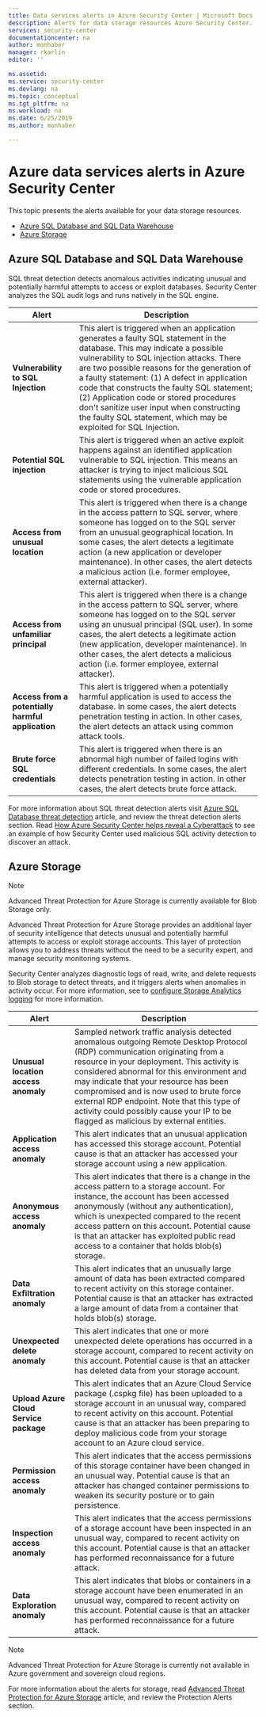 ```yaml
---
title: Data services alerts in Azure Security Center | Microsoft Docs
description: Alerts for data storage resources Azure Security Center.
services: security-center
documentationcenter: na
author: monhaber
manager: rkarlin
editor: ''

ms.assetid: 
ms.service: security-center
ms.devlang: na
ms.topic: conceptual
ms.tgt_pltfrm: na
ms.workload: na
ms.date: 6/25/2019
ms.author: monhaber

---
```

# Azure data services alerts in Azure Security Center

This topic presents the alerts available for your data storage resources.

* [Azure SQL Database and SQL Data Warehouse](#data-sql)
* [Azure Storage](#azure-storage)

## Azure SQL Database and SQL Data Warehouse <a name="data-sql"></a>

SQL threat detection detects anomalous activities indicating unusual and potentially harmful attempts to access or exploit databases. Security Center analyzes the SQL audit logs and runs natively in the SQL engine.

|Alert|Description|
|---|---|
|**Vulnerability to SQL Injection**|This alert is triggered when an application generates a faulty SQL statement in the database. This may indicate a possible vulnerability to SQL injection attacks. There are two possible reasons for the generation of a faulty statement: (1) A defect in application code that constructs the faulty SQL statement; (2) Application code or stored procedures don't sanitize user input when constructing the faulty SQL statement, which may be exploited for SQL Injection.|
|**Potential SQL injection**|This alert is triggered when an active exploit happens against an identified application vulnerable to SQL injection. This means an attacker is trying to inject malicious SQL statements using the vulnerable application code or stored procedures.|
|**Access from unusual location**|This alert is triggered when there is a change in the access pattern to SQL server, where someone has logged on to the SQL server from an unusual geographical location. In some cases, the alert detects a legitimate action (a new application or developer maintenance). In other cases, the alert detects a malicious action (i.e. former employee, external attacker).|
|**Access from unfamiliar principal**|This alert is triggered when there is a change in the access pattern to SQL server, where someone has logged on to the SQL server using an unusual principal (SQL user). In some cases, the alert detects a legitimate action (new application, developer maintenance). In other cases, the alert detects a malicious action (i.e. former employee, external attacker).|
|**Access from a potentially harmful application**|This alert is triggered when a potentially harmful application is used to access the database. In some cases, the alert detects penetration testing in action. In other cases, the alert detects an attack using common attack tools.|
|**Brute force SQL credentials**|This alert is triggered when there is an abnormal high number of failed logins with different credentials. In some cases, the alert detects penetration testing in action. In other cases, the alert detects brute force attack.|

For more information about SQL threat detection alerts visit [Azure SQL Database threat detection](https://docs.microsoft.com/azure/sql-database/sql-database-threat-detection-overview) article, and review the threat detection alerts section. Read [How Azure Security Center helps reveal a Cyberattack](https://azure.microsoft.com/is-is/blog/how-azure-security-center-helps-reveal-a-cyberattack/) to see an example of how Security Center used malicious SQL activity detection to discover an attack.

## Azure Storage<a name="azure-storage"></a>

>[!NOTE]
> Advanced Threat Protection for Azure Storage is currently available for Blob Storage only. 

Advanced Threat Protection for Azure Storage provides an additional layer of security intelligence that detects unusual and potentially harmful attempts to access or exploit storage accounts. This layer of protection allows you to address threats without the need to be a security expert, and manage security monitoring systems.

Security Center analyzes diagnostic logs of read, write, and delete requests to Blob storage to detect threats, and it triggers alerts when anomalies in activity occur. For more information, see to [configure Storage Analytics logging](https://docs.microsoft.com/en-us/azure/storage/common/storage-monitor-storage-account#configure-logging) for more information.


|Alert|Description|
|---|---|
|**Unusual location access anomaly**|Sampled network traffic analysis detected anomalous outgoing Remote Desktop Protocol (RDP) communication originating from a resource in your deployment. This activity is considered abnormal for this environment and may indicate that your resource has been compromised and is now used to brute force external RDP endpoint. Note that this type of activity could possibly cause your IP to be flagged as malicious by external entities.|
|**Application access anomaly**|This alert indicates that an unusual application has accessed this storage account. Potential cause is that an attacker has accessed your storage account using a new application.|
|**Anonymous access anomaly**|This alert indicates that there is a change in the access pattern to a storage account. For instance, the account has been accessed anonymously (without any authentication), which is unexpected compared to the recent access pattern on this account. Potential cause is that an attacker has exploited public read access to a container that holds blob(s) storage.|
|**Data Exfiltration anomaly**|This alert indicates that an unusually large amount of data has been extracted compared to recent activity on this storage container. Potential cause is that an attacker has extracted a large amount of data from a container that holds blob(s) storage.|
|**Unexpected delete anomaly**|This alert indicates that one or more unexpected delete operations has occurred in a storage account, compared to recent activity on this account. Potential cause is that an attacker has deleted data from your storage account.|
|**Upload Azure Cloud Service package**|This alert indicates that an Azure Cloud Service package (.cspkg file) has been uploaded to a storage account in an unusual way, compared to recent activity on this account. Potential cause is that an attacker has been preparing to deploy malicious code from your storage account to an Azure cloud service.|
|**Permission access anomaly**|This alert indicates that the access permissions of this storage container have been changed in an unusual way. Potential cause is that an attacker has changed container permissions to weaken its security posture or to gain persistence.|
|**Inspection access anomaly**|This alert indicates that the access permissions of a storage account have been inspected in an unusual way, compared to recent activity on this account. Potential cause is that an attacker has performed reconnaissance for a future attack.|
|**Data Exploration anomaly**|This alert indicates that blobs or containers in a storage account have been enumerated in an unusual way, compared to recent activity on this account. Potential cause is that an attacker has performed reconnaissance for a future attack.|

>[!NOTE]
>Advanced Threat Protection for Azure Storage is currently not available in Azure government and sovereign cloud regions.

For more information about the alerts for storage, read [Advanced Threat Protection for Azure Storage](https://docs.microsoft.com/azure/storage/common/storage-advanced-threat-protection) article, and review the Protection Alerts section.
